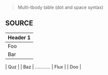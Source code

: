 > Multi-tbody table (dot and space syntax)

## SOURCE

| Header 1 |
|----------|
| Foo      |
| Bar      |

| Quz      |
| Baz      |
............
| Flux     |
| Doo      |
